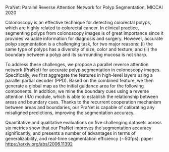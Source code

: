 PraNet: Parallel Reverse Attention Network for Polyp Segmentation, MICCAI 2020


Colonoscopy is an effective technique for detecting colorectal polyps, which are highly related to colorectal cancer. In clinical practice, segmenting polyps from colonoscopy images is of great importance since it provides valuable information for diagnosis and surgery. However, accurate polyp segmentation is a challenging task, for two major reasons: (i) the same type of polyps has a diversity of size, color and texture; and (ii) the boundary between a polyp and its surrounding mucosa is not sharp.

To address these challenges, we propose a parallel reverse attention network (PraNet) for accurate polyp segmentation in colonoscopy images. Specifically, we first aggregate the features in high-level layers using a parallel partial decoder (PPD). Based on the combined feature, we then generate a global map as the initial guidance area for the following components. In addition, we mine the boundary cues using a reverse attention (RA) module, which is able to establish the relationship between areas and boundary cues. Thanks to the recurrent cooperation mechanism between areas and boundaries, our PraNet is capable of calibrating any misaligned predictions, improving the segmentation accuracy.

Quantitative and qualitative evaluations on five challenging datasets across six metrics show that our PraNet improves the segmentation accuracy significantly, and presents a number of advantages in terms of generalizability, and real-time segmentation efficiency (∼50fps).
paper https://arxiv.org/abs/2006.11392